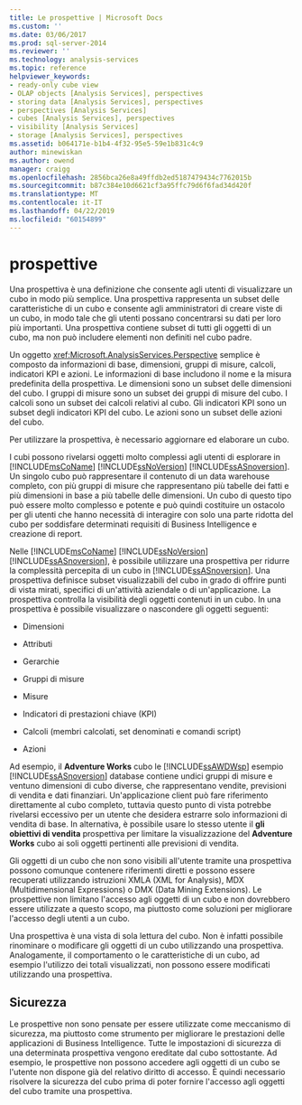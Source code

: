 ```yaml
---
title: Le prospettive | Microsoft Docs
ms.custom: ''
ms.date: 03/06/2017
ms.prod: sql-server-2014
ms.reviewer: ''
ms.technology: analysis-services
ms.topic: reference
helpviewer_keywords:
- ready-only cube view
- OLAP objects [Analysis Services], perspectives
- storing data [Analysis Services], perspectives
- perspectives [Analysis Services]
- cubes [Analysis Services], perspectives
- visibility [Analysis Services]
- storage [Analysis Services], perspectives
ms.assetid: b064171e-b1b4-4f32-95e5-59e1b831c4c9
author: minewiskan
ms.author: owend
manager: craigg
ms.openlocfilehash: 2856bca26e8a49ffdb2ed5187479434c7762015b
ms.sourcegitcommit: b87c384e10d6621cf3a95ffc79d6f6fad34d420f
ms.translationtype: MT
ms.contentlocale: it-IT
ms.lasthandoff: 04/22/2019
ms.locfileid: "60154899"
---
```

# <a name="perspectives"></a>prospettive
  Una prospettiva è una definizione che consente agli utenti di visualizzare un cubo in modo più semplice. Una prospettiva rappresenta un subset delle caratteristiche di un cubo e consente agli amministratori di creare viste di un cubo, in modo tale che gli utenti possano concentrarsi su dati per loro più importanti. Una prospettiva contiene subset di tutti gli oggetti di un cubo, ma non può includere elementi non definiti nel cubo padre.  
  
 Un oggetto <xref:Microsoft.AnalysisServices.Perspective> semplice è composto da informazioni di base, dimensioni, gruppi di misure, calcoli, indicatori KPI e azioni. Le informazioni di base includono il nome e la misura predefinita della prospettiva. Le dimensioni sono un subset delle dimensioni del cubo. I gruppi di misure sono un subset dei gruppi di misure del cubo. I calcoli sono un subset dei calcoli relativi al cubo. Gli indicatori KPI sono un subset degli indicatori KPI del cubo. Le azioni sono un subset delle azioni del cubo.  
  
 Per utilizzare la prospettiva, è necessario aggiornare ed elaborare un cubo.  
  
 I cubi possono rivelarsi oggetti molto complessi agli utenti di esplorare in [!INCLUDE[msCoName](../../includes/msconame-md.md)] [!INCLUDE[ssNoVersion](../../includes/ssnoversion-md.md)] [!INCLUDE[ssASnoversion](../../includes/ssasnoversion-md.md)]. Un singolo cubo può rappresentare il contenuto di un data warehouse completo, con più gruppi di misure che rappresentano più tabelle dei fatti e più dimensioni in base a più tabelle delle dimensioni. Un cubo di questo tipo può essere molto complesso e potente e può quindi costituire un ostacolo per gli utenti che hanno necessità di interagire con solo una parte ridotta del cubo per soddisfare determinati requisiti di Business Intelligence e creazione di report.  
  
 Nelle [!INCLUDE[msCoName](../../includes/msconame-md.md)] [!INCLUDE[ssNoVersion](../../includes/ssnoversion-md.md)] [!INCLUDE[ssASnoversion](../../includes/ssasnoversion-md.md)], è possibile utilizzare una prospettiva per ridurre la complessità percepita di un cubo in [!INCLUDE[ssASnoversion](../../includes/ssasnoversion-md.md)]. Una prospettiva definisce subset visualizzabili del cubo in grado di offrire punti di vista mirati, specifici di un'attività aziendale o di un'applicazione. La prospettiva controlla la visibilità degli oggetti contenuti in un cubo. In una prospettiva è possibile visualizzare o nascondere gli oggetti seguenti:  
  
-   Dimensioni  
  
-   Attributi  
  
-   Gerarchie  
  
-   Gruppi di misure  
  
-   Misure  
  
-   Indicatori di prestazioni chiave (KPI)  
  
-   Calcoli (membri calcolati, set denominati e comandi script)  
  
-   Azioni  
  
 Ad esempio, il **Adventure Works** cubo le [!INCLUDE[ssAWDWsp](../../includes/ssawdwsp-md.md)] esempio [!INCLUDE[ssASnoversion](../../includes/ssasnoversion-md.md)] database contiene undici gruppi di misure e ventuno dimensioni di cubo diverse, che rappresentano vendite, previsioni di vendita e dati finanziari. Un'applicazione client può fare riferimento direttamente al cubo completo, tuttavia questo punto di vista potrebbe rivelarsi eccessivo per un utente che desidera estrarre solo informazioni di vendita di base. In alternativa, è possibile usare lo stesso utente il **gli obiettivi di vendita** prospettiva per limitare la visualizzazione del **Adventure Works** cubo ai soli oggetti pertinenti alle previsioni di vendita.  
  
 Gli oggetti di un cubo che non sono visibili all'utente tramite una prospettiva possono comunque contenere riferimenti diretti e possono essere recuperati utilizzando istruzioni XMLA (XML for Analysis), MDX (Multidimensional Expressions) o DMX (Data Mining Extensions). Le prospettive non limitano l'accesso agli oggetti di un cubo e non dovrebbero essere utilizzate a questo scopo, ma piuttosto come soluzioni per migliorare l'accesso degli utenti a un cubo.  
  
 Una prospettiva è una vista di sola lettura del cubo. Non è infatti possibile rinominare o modificare gli oggetti di un cubo utilizzando una prospettiva. Analogamente, il comportamento o le caratteristiche di un cubo, ad esempio l'utilizzo dei totali visualizzati, non possono essere modificati utilizzando una prospettiva.  
  
## <a name="security"></a>Sicurezza  
 Le prospettive non sono pensate per essere utilizzate come meccanismo di sicurezza, ma piuttosto come strumento per migliorare le prestazioni delle applicazioni di Business Intelligence. Tutte le impostazioni di sicurezza di una determinata prospettiva vengono ereditate dal cubo sottostante. Ad esempio, le prospettive non possono accedere agli oggetti di un cubo se l'utente non dispone già del relativo diritto di accesso. È quindi necessario risolvere la sicurezza del cubo prima di poter fornire l'accesso agli oggetti del cubo tramite una prospettiva.  
  
  
